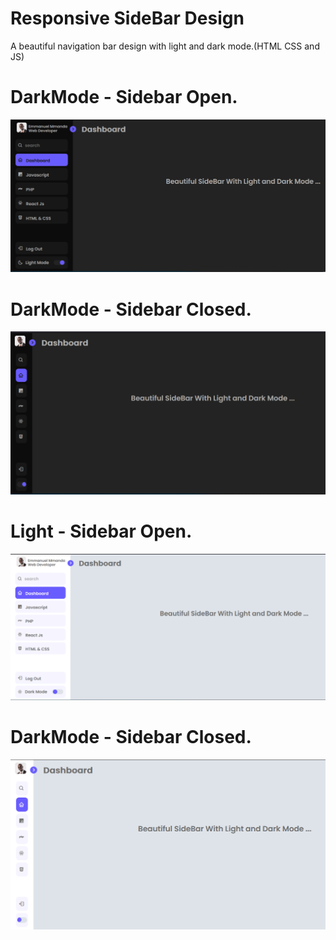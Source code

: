 # Responsive SideBar Design 
A beautiful navigation bar design with light and dark mode.(HTML CSS and JS)

# DarkMode - Sidebar Open.
<img src="./images/dark-sidebaropen.PNG" alt="sidebar-open"/>


# DarkMode - Sidebar Closed.
<img src="./images/dark-sidebarclosed.PNG" alt="sidebar-open"/>


# Light - Sidebar Open.
<img src="./images/light-sidebaropen.PNG" alt="sidebar-open"/>


# DarkMode - Sidebar Closed.
<img src="./images/light-sidebarclosed.PNG" alt="sidebar-open"/>
